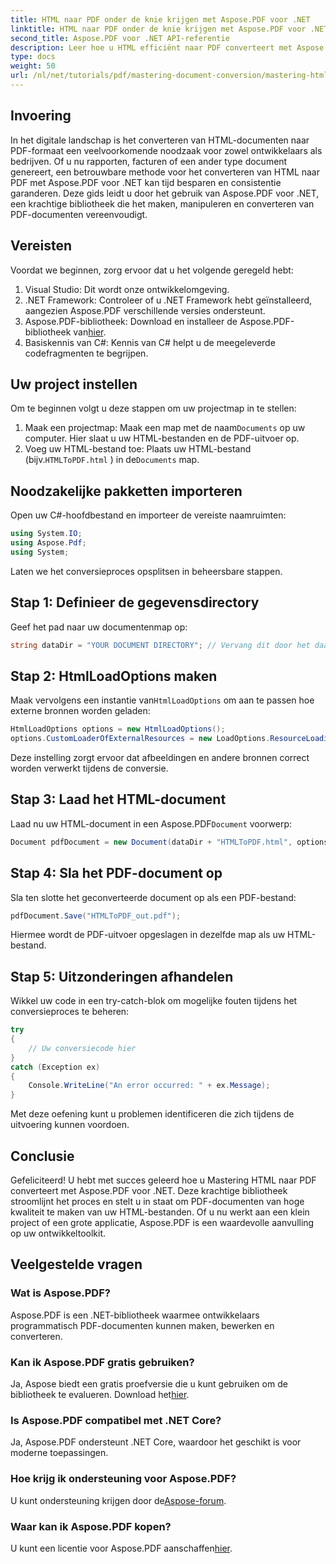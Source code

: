 ```yaml
---
title: HTML naar PDF onder de knie krijgen met Aspose.PDF voor .NET
linktitle: HTML naar PDF onder de knie krijgen met Aspose.PDF voor .NET
second_title: Aspose.PDF voor .NET API-referentie
description: Leer hoe u HTML efficiënt naar PDF converteert met Aspose.PDF voor .NET. Deze uitgebreide gids behandelt het installatieproces en essentiële tips voor het omgaan met uitzonderingen.
type: docs
weight: 50
url: /nl/net/tutorials/pdf/mastering-document-conversion/mastering-html-to-pdf/
---
```

## Invoering

In het digitale landschap is het converteren van HTML-documenten naar PDF-formaat een veelvoorkomende noodzaak voor zowel ontwikkelaars als bedrijven. Of u nu rapporten, facturen of een ander type document genereert, een betrouwbare methode voor het converteren van HTML naar PDF met Aspose.PDF voor .NET kan tijd besparen en consistentie garanderen. Deze gids leidt u door het gebruik van Aspose.PDF voor .NET, een krachtige bibliotheek die het maken, manipuleren en converteren van PDF-documenten vereenvoudigt.

## Vereisten

Voordat we beginnen, zorg ervoor dat u het volgende geregeld hebt:

1. Visual Studio: Dit wordt onze ontwikkelomgeving.
2. .NET Framework: Controleer of u .NET Framework hebt geïnstalleerd, aangezien Aspose.PDF verschillende versies ondersteunt.
3.  Aspose.PDF-bibliotheek: Download en installeer de Aspose.PDF-bibliotheek van[hier](https://releases.aspose.com/pdf/net/).
4. Basiskennis van C#: Kennis van C# helpt u de meegeleverde codefragmenten te begrijpen.

## Uw project instellen

Om te beginnen volgt u deze stappen om uw projectmap in te stellen:

1. Maak een projectmap: Maak een map met de naam`Documents` op uw computer. Hier slaat u uw HTML-bestanden en de PDF-uitvoer op.
2.  Voeg uw HTML-bestand toe: Plaats uw HTML-bestand (bijv.`HTMLToPDF.html` ) in de`Documents` map.

## Noodzakelijke pakketten importeren

Open uw C#-hoofdbestand en importeer de vereiste naamruimten:

```csharp
using System.IO;
using Aspose.Pdf;
using System;
```

Laten we het conversieproces opsplitsen in beheersbare stappen.

## Stap 1: Definieer de gegevensdirectory

Geef het pad naar uw documentenmap op:

```csharp
string dataDir = "YOUR DOCUMENT DIRECTORY"; // Vervang dit door het daadwerkelijke pad naar uw Documentenmap
```

## Stap 2: HtmlLoadOptions maken

 Maak vervolgens een instantie van`HtmlLoadOptions` om aan te passen hoe externe bronnen worden geladen:

```csharp
HtmlLoadOptions options = new HtmlLoadOptions();
options.CustomLoaderOfExternalResources = new LoadOptions.ResourceLoadingStrategy(SamePictureLoader);
```

Deze instelling zorgt ervoor dat afbeeldingen en andere bronnen correct worden verwerkt tijdens de conversie.

## Stap 3: Laad het HTML-document

 Laad nu uw HTML-document in een Aspose.PDF`Document` voorwerp:

```csharp
Document pdfDocument = new Document(dataDir + "HTMLToPDF.html", options);
```

## Stap 4: Sla het PDF-document op

Sla ten slotte het geconverteerde document op als een PDF-bestand:

```csharp
pdfDocument.Save("HTMLToPDF_out.pdf");
```

Hiermee wordt de PDF-uitvoer opgeslagen in dezelfde map als uw HTML-bestand.

## Stap 5: Uitzonderingen afhandelen

Wikkel uw code in een try-catch-blok om mogelijke fouten tijdens het conversieproces te beheren:

```csharp
try
{
    // Uw conversiecode hier
}
catch (Exception ex)
{
    Console.WriteLine("An error occurred: " + ex.Message);
}
```

Met deze oefening kunt u problemen identificeren die zich tijdens de uitvoering kunnen voordoen.

## Conclusie

Gefeliciteerd! U hebt met succes geleerd hoe u Mastering HTML naar PDF converteert met Aspose.PDF voor .NET. Deze krachtige bibliotheek stroomlijnt het proces en stelt u in staat om PDF-documenten van hoge kwaliteit te maken van uw HTML-bestanden. Of u nu werkt aan een klein project of een grote applicatie, Aspose.PDF is een waardevolle aanvulling op uw ontwikkeltoolkit.

## Veelgestelde vragen

### Wat is Aspose.PDF?
Aspose.PDF is een .NET-bibliotheek waarmee ontwikkelaars programmatisch PDF-documenten kunnen maken, bewerken en converteren.

### Kan ik Aspose.PDF gratis gebruiken?
 Ja, Aspose biedt een gratis proefversie die u kunt gebruiken om de bibliotheek te evalueren. Download het[hier](https://releases.aspose.com/).

### Is Aspose.PDF compatibel met .NET Core?
Ja, Aspose.PDF ondersteunt .NET Core, waardoor het geschikt is voor moderne toepassingen.

### Hoe krijg ik ondersteuning voor Aspose.PDF?
 U kunt ondersteuning krijgen door de[Aspose-forum](https://forum.aspose.com/c/pdf/10).

### Waar kan ik Aspose.PDF kopen?
 U kunt een licentie voor Aspose.PDF aanschaffen[hier](https://purchase.conholdate.com/buy).